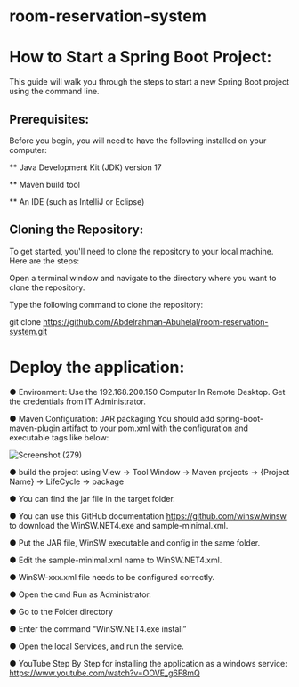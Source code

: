 # room-reservation-system

# How to Start a Spring Boot Project:
 
This guide will walk you through the steps to start a new Spring Boot project using the command line.

## Prerequisites:

Before you begin, you will need to have the following installed on your computer:

** Java Development Kit (JDK) version 17 

** Maven build tool

** An IDE (such as IntelliJ or Eclipse)

## Cloning the Repository:

To get started, you'll need to clone the repository to your local machine. Here are the steps:

Open a terminal window and navigate to the directory where you want to clone the repository.

Type the following command to clone the repository:

git clone https://github.com/Abdelrahman-Abuhelal/room-reservation-system.git



# Deploy the application:

● Environment:
Use the 192.168.200.150 Computer In Remote Desktop.
Get the credentials from IT Administrator.

● Maven Configuration: JAR packaging
You should add spring-boot-maven-plugin artifact to your pom.xml with the configuration and executable tags like below:


![Screenshot (279)](https://user-images.githubusercontent.com/77440941/222962195-ef824c98-5347-4465-8f94-4bd11819f8e1.png)

● build the project using View → Tool Window → Maven projects → {Project Name} -> LifeCycle → package

● You can find the jar file in the target folder.

● You can use this GitHub documentation https://github.com/winsw/winsw to download the WinSW.NET4.exe and sample-minimal.xml.

● Put the JAR file, WinSW executable and config in the same folder.

● Edit the sample-minimal.xml name to WinSW.NET4.xml.

● WinSW-xxx.xml file needs to be configured correctly.

● Open the cmd Run as Administrator.

● Go to the Folder directory

● Enter the command “WinSW.NET4.exe install”

● Open the local Services, and run the service.


● YouTube Step By Step for installing the application as a windows service: https://www.youtube.com/watch?v=OOVE_g6F8mQ
